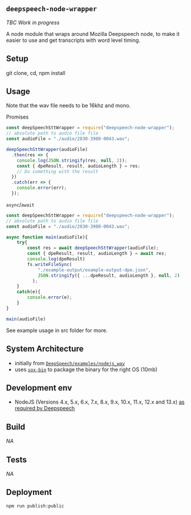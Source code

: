
## `deepspeech-node-wrapper`
<!-- _One liner + link to confluence page_
_Screenshot of UI - optional_ -->

_TBC_ _Work in progress_

A node module that wraps around Mozilla Deepspeech node, to make it easier to use and get transcripts with word level timing.

## Setup
<!-- _stack - optional_
_How to build and run the code/app_ -->

git clone, cd, npm install


## Usage
<!-- requrie from npm
```
npm install deepspeech-node-wrapper
```
-->

Note that the wav file needs to be 16khz and mono.

Promises 
```js
const deepSpeechSttWrapper = require("deepspeech-node-wrapper");
// absolute path to audio file file
const audioFile = "./audio/2830-3980-0043.wav";

deepSpeechSttWrapper(audioFile)
  .then(res => {
    console.log(JSON.stringify(res, null, 2));
    const { dpeResult, result, audioLength } = res;
    // Do something with the result
  })
  .catch(err => {
    console.error(err);
  });
```
`async`/`await` 
```js
const deepSpeechSttWrapper = require("deepspeech-node-wrapper");
// absolute path to audio file file
const audioFile = "./audio/2830-3980-0043.wav";

async function main(audioFile){
    try{
        const res = await deepSpeechSttWrapper(audioFile);
        const { dpeResult, result, audioLength } = await res;
        console.log(dpeResult)
        fs.writeFileSync(
            "./example-output/example-output-dpe.json",
            JSON.stringify({ ...dpeResult, audioLength }, null, 2)
          );
    }
    catch(e){
        console.error(e);
    }
}

main(audioFile)
```
See example usage in src folder for more.
 

## System Architecture
<!-- _High level overview of system architecture_ -->

<!-- uses example from... -->
- initially from [`DeepSpeech/examples/nodejs_wav`](https://github.com/mozilla/DeepSpeech-examples/tree/r0.6/nodejs_wav)
- uses [`sox-bin`](https://www.npmjs.com/package/sox-bin) to package the binary for the right OS (10mb)

<!--  could be moved -->

## Development env
 <!-- _How to run the development environment_
_Coding style convention ref optional, eg which linter to use_
_Linting, github pre-push hook - optional_ -->

- NodeJS (Versions 4.x, 5.x, 6.x, 7.x, 8.x, 9.x, 10.x, 11.x, 12.x and 13.x) [as required by Deepspeech](https://github.com/mozilla/DeepSpeech/releases/tag/v0.6.0)

## Build
<!-- _How to run build_ -->
_NA_

## Tests
<!-- _How to carry out tests_ -->
_NA_

## Deployment
<!-- _How to deploy the code/app into test/staging/production_ -->


```
npm run publish:public
``` 
